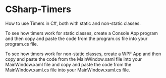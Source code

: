 # CSharp-Timers
How to use Timers in C#, both with static and non-static classes.

To see how timers work for static classes, create a Console App program and then copy and paste the code from the program.cs file into your program.cs file.

To see how timers work for non-static classes, create a WPF App and then copy and paste the code from the MainWindow.xaml file into your MainWindow.xaml file and copy and paste the code from the MainWindow.xaml.cs file into your MainWindow.xaml.cs file.
